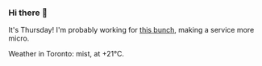### Hi there :wave:

It's Thursday! I'm probably working for [this bunch](https://github.com/kohofinancial), making a service more micro.

Weather in Toronto: mist, at +21°C.
